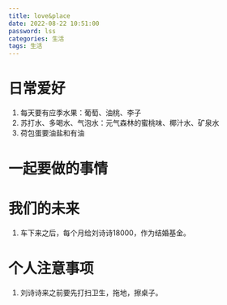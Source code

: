 ```yaml
---
title: love&place
date: 2022-08-22 10:51:00
password: lss
categories: 生活
tags: 生活
---
```

# 日常爱好
1. 每天要有应季水果：葡萄、油桃、李子
2. 苏打水、多喝水、气泡水：元气森林的蜜桃味、椰汁水、矿泉水
3. 荷包蛋要油盐和有油

# 一起要做的事情

# 我们的未来
1. 车下来之后，每个月给刘诗诗18000，作为结婚基金。

# 个人注意事项
1. 刘诗诗来之前要先打扫卫生，拖地，擦桌子。